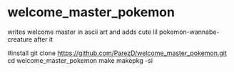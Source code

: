 # welcome_master_pokemon
writes welcome master in ascii art and adds cute lil pokemon-wannabe-creature after it

#install
git clone https://github.com/ParezD/welcome_master_pokemon.git
cd welcome_master_pokemon
make
makepkg -si
